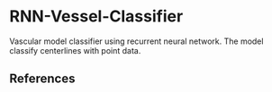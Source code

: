 # RNN-Vessel-Classifier
Vascular model classifier using recurrent neural network. The model classify centerlines with point data.

## References